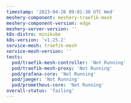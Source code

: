 ```yaml
---
timestamp: '2023-04-26 09:01:30 UTC Wed'
meshery-component: meshery-traefik-mesh
meshery-component-version: edge
meshery-server-version: ''
k8s-distro: minikube
k8s-version: 'v1.25.2'
service-mesh: traefik-mesh
service-mesh-version: ''
tests:
  pod/traefik-mesh-controller: 'Not Running'
  pod/traefik-mesh-proxy: 'Not Running'
  pod/grafana-core: 'Not Running'
  pod/jaeger: 'Not Running'
  pod/prometheus-core: 'Not Running'
overall-status: 'failing'
---
```

